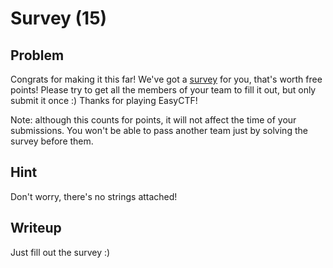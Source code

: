 # Survey (15)

## Problem

Congrats for making it this far! We've got a [survey](http://goo.gl/forms/aXbKvHlYJN) for you, that's worth free points! Please try to get all the members of your team to fill it out, but only submit it once :) Thanks for playing EasyCTF!

Note: although this counts for points, it will not affect the time of your submissions. You won't be able to pass another team just by solving the survey before them.

## Hint

Don't worry, there's no strings attached!

## Writeup

Just fill out the survey :)